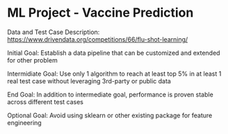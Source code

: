 # ML Project - Vaccine Prediction
Data and Test Case Description: https://www.drivendata.org/competitions/66/flu-shot-learning/

Initial Goal: Establish a data pipeline that can be customized and extended for other problem

Intermidiate Goal: Use only 1 algorithm to reach at least top 5% in at least 1 real test case without leveraging 3rd-party or public data

End Goal: In addition to intermediate goal, performance is proven stable across different test cases

Optional Goal: Avoid using sklearn or other existing package for feature engineering
